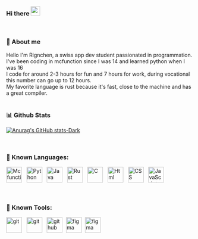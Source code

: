 ### Hi there <img src="https://media.giphy.com/media/hvRJCLFzcasrR4ia7z/giphy.gif" width="25px"> </h1>

<br>

### 📖 About me


Hello I'm Rignchen, a swiss app dev student passionated in programmation.<br>
I've been coding in mcfunction since I was 14 and learned python when I was 16<br>
I code for around 2-3 hours for fun and 7 hours for work, during vocational this number can go up to 12 hours.<br>
My favorite language is rust because it's fast, close to the machine and has a great compiler.<br>
<br>
### 📊 Github Stats

[![Anurag's GitHub stats-Dark](https://github-readme-stats.vercel.app/api?username=Rignchen\&show_icons=true\&theme=dark#gh-dark-mode-only)](https://github.com/anuraghazra/github-readme-stats#responsive-card-theme#gh-dark-mode-only)

<br>

### 🔨 Known Languages:
<div style="display:flex;gap:1vw;">
<a href="https://www.minecraft.wiki" target="_blank"><img align="left" alt="Mcfunction" height ="42px" src="https://minecraft.wiki/images/Impulse_Command_Block.gif?fb024"></a>
<a href="https://www.python.org" target="_blank"><img align="left" alt="Python" height ="42px" src="https://raw.githubusercontent.com/rahul-jha98/github_readme_icons/main/language_and_tools/square/python/python.svg"></a>
<a href="https://www.java.com" target="_blank"><img align="left" alt="Java" height ="42px" src="https://raw.githubusercontent.com/rahul-jha98/github_readme_icons/main/language_and_tools/square/java/java.svg"></a>
<a href="https://www.rust-lang.org/" target="_blank"><img align="left" alt="Rust" height ="42px" src="https://www.rust-lang.org/static/images/rust-logo-blk.svg"></a>
<a href="https://www.cprogramming.com/" target="_blank"><img align="left" alt="C" height ="42px" src="https://upload.wikimedia.org/wikipedia/commons/1/18/C_Programming_Language.svg"></a>
<a href="https://developer.mozilla.org/en-US/docs/Web/html" target="_blank"><img align="left" alt="Html" height ="42px" src="https://upload.wikimedia.org/wikipedia/commons/thumb/3/38/HTML5_Badge.svg/1024px-HTML5_Badge.svg.png"></a>
<a href="https://developer.mozilla.org/en-US/docs/Web/css" target="_blank"> <img align="left" alt="CSS" height ="42px"  src="https://upload.wikimedia.org/wikipedia/commons/6/62/CSS3_logo.svg"> </a>
<a href="https://developer.mozilla.org/en-US/docs/Web/JavaScript" target="_blank"> <img align="left" alt="JavaScript" height ="42px"  src="https://raw.githubusercontent.com/rahul-jha98/github_readme_icons/main/language_and_tools/square/javascript/javascript.svg"> </a>
</div>

<br>

<br>

### 🔨 Known Tools:
<div style="display:flex;gap:1vw;">
<a href="https://code.visualstudio.com" target="_blank"> <img src="https://upload.wikimedia.org/wikipedia/commons/9/9a/Visual_Studio_Code_1.35_icon.svg" align="left" alt="git" height='42px'/> </a>
<a href="https://git-scm.com/" target="_blank"> <img src="https://raw.githubusercontent.com/rahul-jha98/github_readme_icons/main/language_and_tools/square/git-scm/git-scm.svg" align="left" alt="git" height='42px'/> </a>
<a href="https://www.github.com/" target="_blank"> <img src="https://upload.wikimedia.org/wikipedia/commons/9/91/Octicons-mark-github.svg" alt="github" height='42px'/> </a>
<a href="https://www.figma.com/" target="_blank"> <img src="https://raw.githubusercontent.com/rahul-jha98/github_readme_icons/main/language_and_tools/square/figma/figma.svg" alt="figma" height='42px'/> </a>
<a href="https://www.jetbrains.com/" target="_blank"> <img src="https://resources.jetbrains.com/storage/products/company/brand/logos/jb_beam.svg" alt="figma" height='42px'/> </a>
</div>
